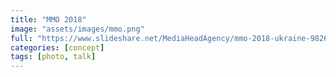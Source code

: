 ```yaml
---
title: "MMO 2018"
image: "assets/images/mmo.png"
full: "https://www.slideshare.net/MediaHeadAgency/mmo-2018-ukraine-98268709?ref=https://www.slideshare.net/MediaHeadAgency/slideshelf"
categories: [concept]
tags: [photo, talk]
---
```

